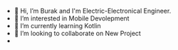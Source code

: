 - 👋 Hi, I’m Burak and I'm Electric-Electronical Engineer. 
- 👀 I’m interested in Mobile Devolepment
- 🌱 I’m currently learning Kotlin
- 💞️ I’m looking to collaborate on New Project
-
<!---
burakkorkut/burakkorkut is a ✨ special ✨ repository because its `README.md` (this file) appears on your GitHub profile.
You can click the Preview link to take a look at your changes.
--->
